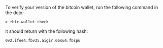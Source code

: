 To verify your version of the bitcoin wallet, run the following command in the
dojo:

`> +btc-wallet-check`

it should return with the following hash:

`0v2.ifoe4.fbv35.aigir.66su4.fbspu`
